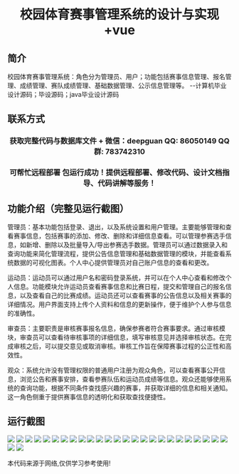 <p><h1 align="center">校园体育赛事管理系统的设计与实现+vue</h1></p>

## 简介
校园体育赛事管理系统：角色分为管理员、用户；功能包括赛事信息管理、报名管理、成绩管理、赛队成绩管理、基础数据管理、公示信息管理等。    --计算机毕业设计源码；毕设源码；java毕业设计源码


## 联系方式
<p><h3 align="center">获取完整代码与数据库文件 + 微信：deepguan QQ: 86050149 QQ群: 783742310</h3></p>
<p><h3 align="center">可帮忙远程部署 包运行成功！提供远程部署、修改代码、设计文档指导、代码讲解等服务！</h3></p>

## 功能介绍（完整见运行截图）
管理员：基本功能包括登录、退出，以及系统设置和用户管理。主要能够管理和查看赛事信息，包括赛事的添加、修改、删除和详细信息查看。可以管理参赛选手信息，如新增、删除以及批量导入/导出参赛选手数据。管理员可以通过数据录入和查询功能来简化管理流程，提供公告信息管理和基础数据管理的模块，并能查看系统数据的可视化图表。个人中心提供管理员对自己账户信息的查看和更改。

运动员：运动员可以通过用户名和密码登录系统，并可以在个人中心查看和修改个人信息。功能模块允许运动员查看赛事信息和比赛日程，提交和管理自己的报名信息，以及查看自己的比赛成绩。运动员还可以查看赛事的公告信息以及相关赛事的详细情况。用户界面支持上传个人资料和信息的更新操作，便于维护个人参与信息的准确性。

审查员：主要职责是审核赛事报名信息，确保参赛者符合赛事要求。通过审核模块，审查员可以查看待审核事项的详细信息，填写审核意见并选择审核状态。在完成审核之后，可以提交意见或取消审核。审核工作旨在保障赛事过程的公正性和高效性。

观众：系统允许没有管理权限的普通用户注册为观众角色，可以查看赛事公开信息，浏览公告和赛事安排，查看参赛队伍和运动员成绩等信息。观众还能够使用系统的查询功能，根据不同条件查找感兴趣的赛事，并获取详细的信息和相关通知。这一角色侧重于提供赛事信息的透明化和获取查找便捷性。


## 运行截图
![](https://bs-1329754181.cos.ap-shanghai.myqcloud.com/ssm/CampusSportsEventManagementSystem/img/001.jpg)
![](https://bs-1329754181.cos.ap-shanghai.myqcloud.com/ssm/CampusSportsEventManagementSystem/img/002.jpg)
![](https://bs-1329754181.cos.ap-shanghai.myqcloud.com/ssm/CampusSportsEventManagementSystem/img/003.jpg)
![](https://bs-1329754181.cos.ap-shanghai.myqcloud.com/ssm/CampusSportsEventManagementSystem/img/004.jpg)
![](https://bs-1329754181.cos.ap-shanghai.myqcloud.com/ssm/CampusSportsEventManagementSystem/img/005.jpg)
![](https://bs-1329754181.cos.ap-shanghai.myqcloud.com/ssm/CampusSportsEventManagementSystem/img/006.jpg)
![](https://bs-1329754181.cos.ap-shanghai.myqcloud.com/ssm/CampusSportsEventManagementSystem/img/007.jpg)
![](https://bs-1329754181.cos.ap-shanghai.myqcloud.com/ssm/CampusSportsEventManagementSystem/img/008.jpg)
![](https://bs-1329754181.cos.ap-shanghai.myqcloud.com/ssm/CampusSportsEventManagementSystem/img/009.jpg)
![](https://bs-1329754181.cos.ap-shanghai.myqcloud.com/ssm/CampusSportsEventManagementSystem/img/010.jpg)
![](https://bs-1329754181.cos.ap-shanghai.myqcloud.com/ssm/CampusSportsEventManagementSystem/img/011.jpg)
![](https://bs-1329754181.cos.ap-shanghai.myqcloud.com/ssm/CampusSportsEventManagementSystem/img/012.jpg)
![](https://bs-1329754181.cos.ap-shanghai.myqcloud.com/ssm/CampusSportsEventManagementSystem/img/013.jpg)
![](https://bs-1329754181.cos.ap-shanghai.myqcloud.com/ssm/CampusSportsEventManagementSystem/img/014.jpg)
![](https://bs-1329754181.cos.ap-shanghai.myqcloud.com/ssm/CampusSportsEventManagementSystem/img/015.jpg)
![](https://bs-1329754181.cos.ap-shanghai.myqcloud.com/ssm/CampusSportsEventManagementSystem/img/016.jpg)
![](https://bs-1329754181.cos.ap-shanghai.myqcloud.com/ssm/CampusSportsEventManagementSystem/img/017.jpg)
![](https://bs-1329754181.cos.ap-shanghai.myqcloud.com/ssm/CampusSportsEventManagementSystem/img/018.jpg)
![](https://bs-1329754181.cos.ap-shanghai.myqcloud.com/ssm/CampusSportsEventManagementSystem/img/019.jpg)
![](https://bs-1329754181.cos.ap-shanghai.myqcloud.com/ssm/CampusSportsEventManagementSystem/img/020.jpg)
![](https://bs-1329754181.cos.ap-shanghai.myqcloud.com/ssm/CampusSportsEventManagementSystem/img/021.jpg)
![](https://bs-1329754181.cos.ap-shanghai.myqcloud.com/ssm/CampusSportsEventManagementSystem/img/022.jpg)
![](https://bs-1329754181.cos.ap-shanghai.myqcloud.com/ssm/CampusSportsEventManagementSystem/img/023.jpg)
![](https://bs-1329754181.cos.ap-shanghai.myqcloud.com/ssm/CampusSportsEventManagementSystem/img/024.jpg)
![](https://bs-1329754181.cos.ap-shanghai.myqcloud.com/ssm/CampusSportsEventManagementSystem/img/025.jpg)
![](https://bs-1329754181.cos.ap-shanghai.myqcloud.com/ssm/CampusSportsEventManagementSystem/img/026.jpg)
![](https://bs-1329754181.cos.ap-shanghai.myqcloud.com/ssm/CampusSportsEventManagementSystem/img/027.jpg)

<p>本代码来源于网络,仅供学习参考使用!</p>
